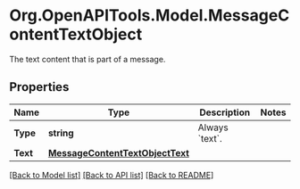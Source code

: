 # Org.OpenAPITools.Model.MessageContentTextObject
The text content that is part of a message.

## Properties

Name | Type | Description | Notes
------------ | ------------- | ------------- | -------------
**Type** | **string** | Always &#x60;text&#x60;. | 
**Text** | [**MessageContentTextObjectText**](MessageContentTextObjectText.md) |  | 

[[Back to Model list]](../README.md#documentation-for-models) [[Back to API list]](../README.md#documentation-for-api-endpoints) [[Back to README]](../README.md)


